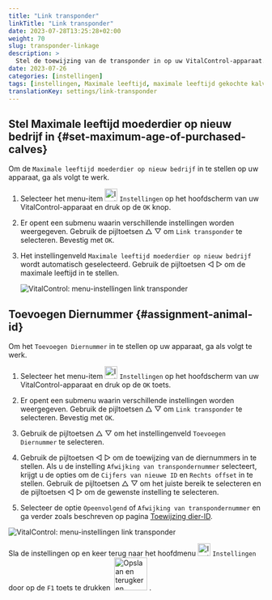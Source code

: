 ```yaml
---
title: "Link transponder"
linkTitle: "Link transponder"
date: 2023-07-28T13:25:28+02:00
weight: 70
slug: transponder-linkage
description: >
  Stel de toewijzing van de transponder in op uw VitalControl-apparaat.
date: 2023-07-26
categories: [instellingen]
tags: [instellingen, Maximale leeftijd, maximale leeftijd gekochte kalveren, Toewijzing dier-ID]
translationKey: settings/link-transponder
---
```

## Stel Maximale leeftijd moederdier op nieuw bedrijf in {#set-maximum-age-of-purchased-calves}
Om de `Maximale leeftijd moederdier op nieuw bedrijf` in te stellen op uw apparaat, ga als volgt te werk.

1. Selecteer het menu-item <img src="/icons/gear.svg" width="25" align="bottom" alt="Instellingen" /> `Instellingen` op het hoofdscherm van uw VitalControl-apparaat en druk op de `OK` knop.

2. Er opent een submenu waarin verschillende instellingen worden weergegeven. Gebruik de pijltoetsen △ ▽ om `Link transponder` te selecteren. Bevestig met `OK`.

3. Het instellingenveld `Maximale leeftijd moederdier op nieuw bedrijf` wordt automatisch geselecteerd. Gebruik de pijltoetsen ◁ ▷ om de maximale leeftijd in te stellen.

    ![VitalControl: menu-instellingen link transponder](../images/maximumage.png "Maximale leeftijd gekochte kalveren")

## Toevoegen Diernummer {#assignment-animal-id}

Om het `Toevoegen Diernummer` in te stellen op uw apparaat, ga als volgt te werk.

1. Selecteer het menu-item <img src="/icons/gear.svg" width="25" align="bottom" alt="Instellingen" /> `Instellingen` op het hoofdscherm van uw VitalControl-apparaat en druk op de `OK` toets.

2. Er opent een submenu waarin verschillende instellingen worden weergegeven. Gebruik de pijltoetsen △ ▽ om `Link transponder` te selecteren. Bevestig met `OK`.

3. Gebruik de pijltoetsen △ ▽ om het instellingenveld `Toevoegen Diernummer` te selecteren.

4. Gebruik de pijltoetsen ◁ ▷ om de toewijzing van de diernummers in te stellen. Als u de instelling `Afwijking van transpondernummer` selecteert, krijgt u de opties om de `Cijfers van nieuwe ID` en `Rechts offset` in te stellen. Gebruik de pijltoetsen △ ▽ om het juiste bereik te selecteren en de pijltoetsen ◁ ▷ om de gewenste instelling te selecteren.

5. Selecteer de optie `Opeenvolgend` of `Afwijking van transpondernummer` en ga verder zoals beschreven op pagina [Toewijzing dier-ID](../animal-registration/#assignment-animal-id).

![VitalControl: menu-instellingen link transponder](../images/assignmentanimalid.png "Toewijzing dier-ID")

Sla de instellingen op en keer terug naar het hoofdmenu <img src="/icons/gear.svg" width="25" align="bottom" alt="Instellingen" /> `Instellingen` door op de `F1` toets te drukken &nbsp;<img src="/icons/footer/save_exit.svg" width="65" align="bottom" alt="Opslaan en terugkeren" />&nbsp;.
